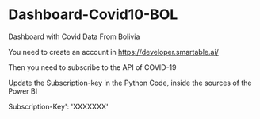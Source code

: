 # Dashboard-Covid10-BOL
Dashboard with Covid Data From Bolivia

You need to create an account in https://developer.smartable.ai/

Then you need to subscribe to the API of COVID-19

Update the Subscription-key in the Python Code, inside the sources of the Power BI

Subscription-Key': 'XXXXXXX'
